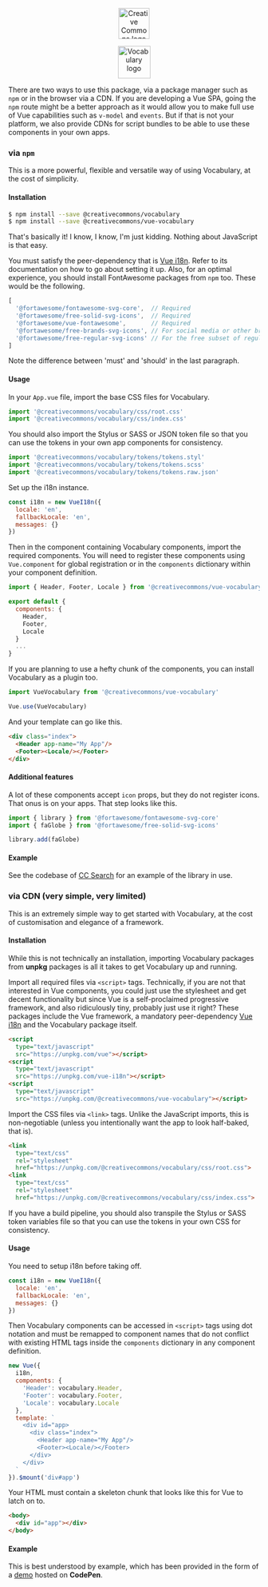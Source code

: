 <p align="center">
  <a href="https://creativecommons.org/" class="readme-cc-logo">
    <img 
      alt="Creative Commons logo" 
      src="https://raw.githubusercontent.com/creativecommons/vue-vocabulary/master/readme_assets/cc_logo.png"
      height="62px"/>
  </a>
</p>
<p align="center">
  <a href="https://creativecommons.github.io/vue-vocabulary/" class="readme-vocabulary-logo">
    <img 
      alt="Vocabulary logo" 
      src="https://raw.githubusercontent.com/creativecommons/vue-vocabulary/master/readme_assets/vocabulary_logo.svg?sanitize=true"
      height="65px"/>
  </a>
</p>

There are two ways to use this package, via a package manager such as `npm` or
in the browser via a CDN. If you are developing a Vue SPA, going the `npm` route
might be a better approach as it would allow you to make full use of Vue
capabilities such as `v-model` and `events`. But if that is not your platform, we
also provide CDNs for script bundles to be able to use these components 
in your own apps.


### via `npm`

This is a more powerful, flexible and versatile way of using Vocabulary, at the
cost of simplicity.

#### Installation

```bash
$ npm install --save @creativecommons/vocabulary
$ npm install --save @creativecommons/vue-vocabulary
```

That's basically it! I know, I know, I'm just kidding. Nothing about JavaScript 
is that easy.

You must satisfy the peer-dependency that is [Vue
i18n](https://kazupon.github.io/vue-i18n/). Refer to its documentation on how to
go about setting it up. Also, for an optimal experience, you should install
FontAwesome packages from `npm` too. These would be the following.

```js static
[
  '@fortawesome/fontawesome-svg-core',  // Required
  '@fortawesome/free-solid-svg-icons',  // Required
  '@fortawesome/vue-fontawesome',       // Required
  '@fortawesome/free-brands-svg-icons', // For social media or other brand icons
  '@fortawesome/free-regular-svg-icons' // For the free subset of regular icons
]
```

Note the difference between 'must' and 'should' in the last paragraph.

#### Usage

In your `App.vue` file, import the base CSS files for Vocabulary.

```js static
import '@creativecommons/vocabulary/css/root.css'
import '@creativecommons/vocabulary/css/index.css'
```

You should also import the Stylus or SASS or JSON token file so that you can
use the tokens in your own app components for consistency.

```js static
import '@creativecommons/vocabulary/tokens/tokens.styl'
import '@creativecommons/vocabulary/tokens/tokens.scss'
import '@creativecommons/vocabulary/tokens/tokens.raw.json'
```

Set up the i18n instance.

```js static
const i18n = new VueI18n({
  locale: 'en',
  fallbackLocale: 'en',
  messages: {}
})
```

Then in the component containing Vocabulary components, import the required
components. You will need to register these components using `Vue.component` for
global registration or in the `components` dictionary within your component
definition.

```js static
import { Header, Footer, Locale } from '@creativecommons/vue-vocabulary'

export default {
  components: {
    Header,
    Footer,
    Locale
  }
  ...
}
```

If you are planning to use a hefty chunk of the components, you can
install Vocabulary as a plugin too.

```js static
import VueVocabulary from '@creativecommons/vue-vocabulary'

Vue.use(VueVocabulary)
```

And your template can go like this.

```html
<div class="index">
  <Header app-name="My App"/>
  <Footer><Locale/></Footer>
</div>
```

#### Additional features

A lot of these components accept `icon` props, but they do not register icons.
That onus is on your apps. That step looks like this.

```js static
import { library } from '@fortawesome/fontawesome-svg-core'
import { faGlobe } from '@fortawesome/free-solid-svg-icons'

library.add(faGlobe)
```

#### Example

See the codebase of 
[CC Search](https://github.com/creativecommons/cccatalog-frontend/) for an 
example of the library in use.


### via CDN (very simple, very limited)

This is an extremely simple way to get started with Vocabulary, at the cost of
customisation and elegance of a framework.

#### Installation

While this is not technically an installation, importing Vocabulary packages 
from **unpkg** packages is all it takes to get Vocabulary up and running.

Import all required files via `<script>` tags. Technically, if you are not that
interested in Vue components, you could just use the stylesheet and get decent
functionality but since Vue is a self-proclaimed progressive framework, and also
ridiculously tiny, probably just use it right? These packages include the Vue
framework, a mandatory peer-dependency [Vue
i18n](https://kazupon.github.io/vue-i18n/) and the Vocabulary package itself.

```html
<script
  type="text/javascript" 
  src="https://unpkg.com/vue"></script>
<script
  type="text/javascript" 
  src="https://unpkg.com/vue-i18n"></script>
<script
  type="text/javascript" 
  src="https://unpkg.com/@creativecommons/vue-vocabulary"></script>
```

Import the CSS files via `<link>` tags. Unlike the JavaScript imports, this is
non-negotiable (unless you intentionally want the app to look half-baked, that 
is).

```html
<link
  type="text/css"
  rel="stylesheet"
  href="https://unpkg.com/@creativecommons/vocabulary/css/root.css">
<link
  type="text/css"
  rel="stylesheet"
  href="https://unpkg.com/@creativecommons/vocabulary/css/index.css">
```

If you have a build pipeline, you should also transpile the Stylus or SASS token
variables file so that you can use the tokens in your own CSS for consistency.

#### Usage

You need to setup i18n before taking off.

```js static
const i18n = new VueI18n({
  locale: 'en',
  fallbackLocale: 'en',
  messages: {}
})
```

Then Vocabulary components can be accessed in `<script>` tags using dot
notation and must be remapped to component names that do not conflict with
existing HTML tags inside the `components` dictionary in any component
definition.

```js static
new Vue({
  i18n,
  components: {
    'Header': vocabulary.Header,
    'Footer': vocabulary.Footer,
    'Locale': vocabulary.Locale
  },
  template: `
    <div id="app>
      <div class="index">
        <Header app-name="My App"/>
        <Footer><Locale/></Footer>
      </div>
    </div>
  `
}).$mount('div#app')
```

Your HTML must contain a skeleton chunk that looks like this for Vue to latch
on to.

```html
<body>
  <div id="app"></div>
</body>
```

#### Example

This is best understood by example, which has been provided in the form of a
[demo](https://codepen.io/dhruvkb/pen/dxRJYV) hosted on **CodePen**.
